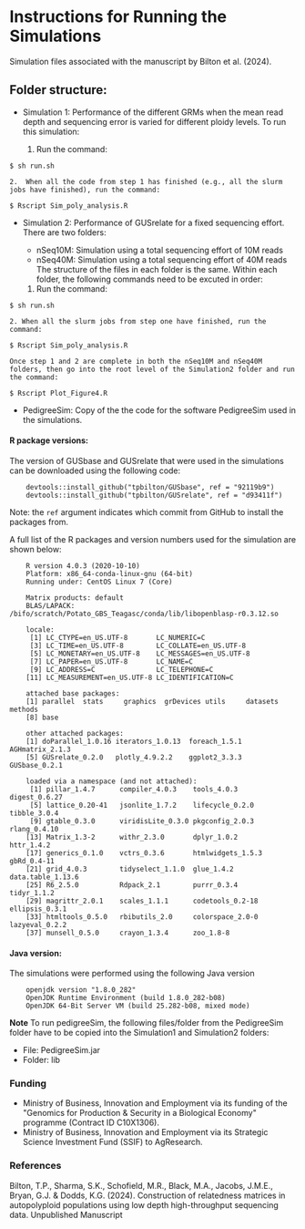 # Instructions for Running the Simulations

Simulation files associated with the manuscript by Bilton et al. (2024).

## Folder structure:

-   Simulation 1: Performance of the different GRMs when the mean read depth and sequencing error is varied for different ploidy levels. To run this simulation:

    1.  Run the command:
```
$ sh run.sh
```

    2.  When all the code from step 1 has finished (e.g., all the slurm jobs have finished), run the command:
```
$ Rscript Sim_poly_analysis.R
```

-   Simulation 2: Performance of GUSrelate for a fixed sequencing effort. There are two folders:

    -   nSeq10M: Simulation using a total sequencing effort of 10M reads
    -   nSeq40M: Simulation using a total sequencing effort of 40M reads The structure of the files in each folder is the same. Within each folder, the following commands need to be excuted in order:

    1. Run the command:  
```
$ sh run.sh
```

    2. When all the slurm jobs from step one have finished, run the command:
```
$ Rscript Sim_poly_analysis.R
``` 

    Once step 1 and 2 are complete in both the nSeq10M and nSeq40M folders, then go into the root level of the Simulation2 folder and run the command:
```
$ Rscript Plot_Figure4.R
```
- PedigreeSim: Copy of the the code for the software PedigreeSim used in the simulations.

#### R package versions:

The version of GUSbase and GUSrelate that were used in the simulations can be downloaded using the following code:

```
    devtools::install_github("tpbilton/GUSbase", ref = "92119b9")
    devtools::install_github("tpbilton/GUSrelate", ref = "d93411f")
```

Note: the `ref` argument indicates which commit from GitHub to install the packages from.

A full list of the R packages and version numbers used for the simulation are shown below:

```
    R version 4.0.3 (2020-10-10)
    Platform: x86_64-conda-linux-gnu (64-bit)
    Running under: CentOS Linux 7 (Core)

    Matrix products: default
    BLAS/LAPACK: /bifo/scratch/Potato_GBS_Teagasc/conda/lib/libopenblasp-r0.3.12.so

    locale:
     [1] LC_CTYPE=en_US.UTF-8       LC_NUMERIC=C
     [3] LC_TIME=en_US.UTF-8        LC_COLLATE=en_US.UTF-8
     [5] LC_MONETARY=en_US.UTF-8    LC_MESSAGES=en_US.UTF-8
     [7] LC_PAPER=en_US.UTF-8       LC_NAME=C
     [9] LC_ADDRESS=C               LC_TELEPHONE=C
    [11] LC_MEASUREMENT=en_US.UTF-8 LC_IDENTIFICATION=C

    attached base packages:
    [1] parallel  stats     graphics  grDevices utils     datasets  methods
    [8] base

    other attached packages:
    [1] doParallel_1.0.16 iterators_1.0.13  foreach_1.5.1     AGHmatrix_2.1.3
    [5] GUSrelate_0.2.0   plotly_4.9.2.2    ggplot2_3.3.3     GUSbase_0.2.1

    loaded via a namespace (and not attached):
     [1] pillar_1.4.7      compiler_4.0.3    tools_4.0.3       digest_0.6.27
     [5] lattice_0.20-41   jsonlite_1.7.2    lifecycle_0.2.0   tibble_3.0.4
     [9] gtable_0.3.0      viridisLite_0.3.0 pkgconfig_2.0.3   rlang_0.4.10
    [13] Matrix_1.3-2      withr_2.3.0       dplyr_1.0.2       httr_1.4.2
    [17] generics_0.1.0    vctrs_0.3.6       htmlwidgets_1.5.3 gbRd_0.4-11
    [21] grid_4.0.3        tidyselect_1.1.0  glue_1.4.2        data.table_1.13.6
    [25] R6_2.5.0          Rdpack_2.1        purrr_0.3.4       tidyr_1.1.2
    [29] magrittr_2.0.1    scales_1.1.1      codetools_0.2-18  ellipsis_0.3.1
    [33] htmltools_0.5.0   rbibutils_2.0     colorspace_2.0-0  lazyeval_0.2.2
    [37] munsell_0.5.0     crayon_1.3.4      zoo_1.8-8
```

#### Java version:

The simulations were performed using the following Java version

```
    openjdk version "1.8.0_282"
    OpenJDK Runtime Environment (build 1.8.0_282-b08)
    OpenJDK 64-Bit Server VM (build 25.282-b08, mixed mode)
```

**Note**
To run pedigreeSim, the following files/folder from the PedigreeSim folder have to be copied into the Simulation1 and Simulation2 folders:

- File: PedigreeSim.jar
- Folder: lib

### Funding

-   Ministry of Business, Innovation and Employment via its funding of the "Genomics for Production & Security in a Biological Economy" programme (Contract ID C10X1306).
-   Ministry of Business, Innovation and Employment via its Strategic Science Investment Fund (SSIF) to AgResearch.

### References

Bilton, T.P., Sharma, S.K., Schofield, M.R., Black, M.A., Jacobs, J.M.E., Bryan, G.J. & Dodds, K.G. (2024). Construction of relatedness matrices in autopolyploid populations using low depth high-throughput sequencing data. Unpublished Manuscript

